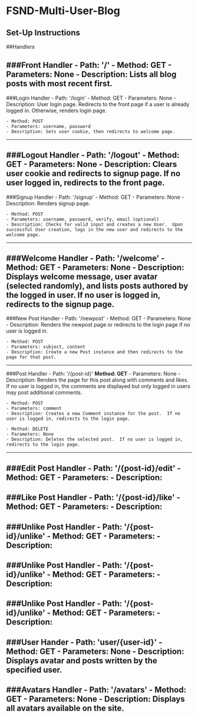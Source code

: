 # FSND-Multi-User-Blog

## Set-Up Instructions

##Handlers

###Front Handler
    - Path: '/'
    - Method: GET
    - Parameters: None
    - Description: Lists all blog posts with most recent first.
---
###Login Handler
    - Path: '/login'
    - Method: GET
    - Parameters: None
    - Description: User login page.  Redirects to the front page if a user is already logged in.  Otherwise, renders login page.

    - Method: POST
    - Parameters: username, password
    - Description: Sets user cookie, then redirects to welcome page.
---
###Logout Handler
    - Path: '/logout'
    - Method: GET
    - Parameters: None
    - Description: Clears user cookie and redirects to signup page.  If no user logged in, redirects to the front page.
---
###Signup Handler
    - Path: '/signup'
    - Method: GET
    - Parameters: None
    - Description: Renders signup page.

    - Method: POST
    - Parameters: username, password, verify, email (optional)
    - Description: Checks for valid input and creates a new User.  Upon successful User creation, logs in the new user and redirects to the welcome page.
---
###Welcome Handler
    - Path: '/welcome'
    - Method: GET
    - Parameters: None
    - Description: Displays welcome message, user avatar (selected randomly), and lists posts authored by the logged in user.  If no user is logged in, redirects to the signup page.
---
###New Post Handler
    - Path: '/newpost'
    - Method: GET
    - Parameters: None
    - Description: Renders the newpost page or redirects to the login page if no user is logged in.

    - Method: POST
    - Parameters: subject, content
    - Description: Create a new Post instance and then redirects to the page for that post.
---
###Post Handler
    - Path: '/{post-id}'
    **Method: GET**
    - Parameters: None
    - Description: Renders the page for this post along with comments and likes.  If no user is logged in, the comments are displayed but only logged in users may post additional comments.

    - Method: POST
    - Parameters: comment
    - Description: Creates a new Comment instance for the post.  If no user is logged in, redirects to the login page.

    - Method: DELETE
    - Parameters: None
    - Description: Deletes the selected post.  If no user is logged in, redirects to the login page.
---
###Edit Post Handler
    - Path: '/{post-id}/edit'
    - Method: GET
    - Parameters:
    - Description:
---
###Like Post Handler
    - Path: '/{post-id}/like'
    - Method: GET
    - Parameters:
    - Description:
---
###Unlike Post Handler
    - Path: '/{post-id}/unlike'
    - Method: GET
    - Parameters:
    - Description:
---
###Unlike Post Handler
    - Path: '/{post-id}/unlike'
    - Method: GET
    - Parameters:
    - Description:
---
###Unlike Post Handler
    - Path: '/{post-id}/unlike'
    - Method: GET
    - Parameters:
    - Description:
---
###User Hander
    - Path: 'user/{user-id}'
    - Method: GET
    - Parameters: None
    - Description: Displays avatar and posts written by the specified user.
---
###Avatars Handler
    - Path: '/avatars'
    - Method: GET
    - Parameters: None
    - Description: Displays all avatars available on the site.
---